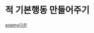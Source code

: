 적 기본행동 만들어주기  
=======================

[enemy다운](https://drive.google.com/file/d/1oo1JdJfdgBsulcYFz6lERQLvpYDyjJ0V/view?usp=sharing)     
    
